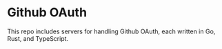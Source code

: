 # Github OAuth

This repo includes servers for handling Github OAuth, each written in Go, Rust, and TypeScript.